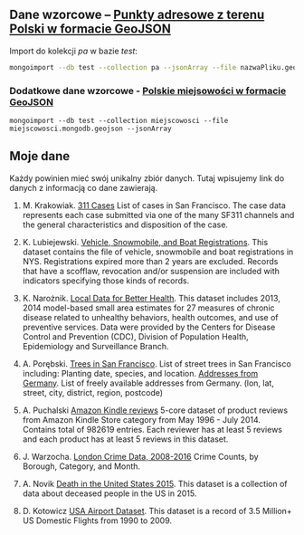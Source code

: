 ## Dane wzorcowe – [Punkty adresowe z terenu Polski w formacie GeoJSON](https://drive.google.com/file/d/1c76CsnoARrlPwRoOsInwhvXnYVPWgiZx/view?usp=sharing)

Import do kolekcji _pa_ w bazie _test_:
```bash
mongoimport --db test --collection pa --jsonArray --file nazwaPliku.geojson
```
### Dodatkowe dane wzorcowe - [Polskie miejsowości w formacie GeoJSON](https://drive.google.com/open?id=1poYWhc7618s_0-qOm6e3k9xH542HCp5Q)
```
mongoimport --db test --collection miejscowosci --file miejscowosci.mongodb.geojson --jsonArray
```

## Moje dane

Każdy powinien mieć swój unikalny zbiór danych.
Tutaj wpisujemy link do danych z informacją co dane zawierają.

1. M. Krakowiak. [311 Cases](https://data.sfgov.org/City-Infrastructure/311-Cases/vw6y-z8j6) List of cases in San Francisco. The case data represents each case submitted via one of the many SF311 channels and the general characteristics and disposition of the case.

2. K. Lubiejewski. [Vehicle, Snowmobile, and Boat Registrations](https://data.ny.gov/Transportation/Vehicle-Snowmobile-and-Boat-Registrations/w4pv-hbkt).
This dataset contains the file of vehicle, snowmobile and boat registrations in NYS. Registrations expired more than 2 years are excluded. Records that have a scofflaw, revocation and/or suspension are included with indicators specifying those kinds of records.

3. K. Narożnik. [Local Data for Better Health](https://catalog.data.gov/dataset/500-cities-local-data-for-better-health-b32fd).
This dataset includes 2013, 2014 model-based small area estimates for 27 measures of chronic disease related to unhealthy behaviors, health outcomes, and use of preventive services. Data were provided by the Centers for Disease Control and Prevention (CDC), Division of Population Health, Epidemiology and Surveillance Branch. 

4. A. Porębski. [Trees in San Francisco](https://data.sfgov.org/City-Infrastructure/Street-Tree-List/tkzw-k3nq).
List of street trees in San Francisco including: Planting date, species, and location.
[Addresses from Germany](http://results.openaddresses.io/). List of freely available addresses from Germany. (lon, lat, street, city, district, region, postcode)

5. A. Puchalski [Amazon Kindle reviews](https://www.kaggle.com/bharadwaj6/kindle-reviews/data)
5-core dataset of product reviews from Amazon Kindle Store category from May 1996 - July 2014. Contains total of 982619 entries. Each reviewer has at least 5 reviews and each product has at least 5 reviews in this dataset.

6. J. Warzocha. [London Crime Data, 2008-2016](https://www.kaggle.com/jboysen/london-crime/data)
Crime Counts, by Borough, Category, and Month.

1. A. Novik [Death in the United States 2015](https://www.kaggle.com/cdc/mortality/data).
This dataset is a collection of data about deceased people in the US in 2015.

8. D. Kotowicz [USA Airport Dataset](https://www.kaggle.com/flashgordon/usa-airport-dataset/version/2#).
This dataset is a record of 3.5 Million+ US Domestic Flights from 1990 to 2009.
